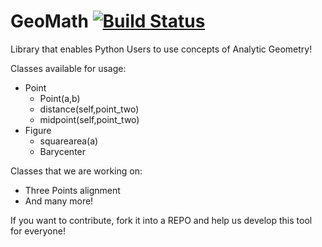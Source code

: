 # GeoMath [![Build Status](https://travis-ci.org/vmesel/GeoMath.svg?branch=master)](https://travis-ci.org/vmesel/GeoMath)

Library that enables Python Users to use concepts of Analytic Geometry!

Classes available for usage:

  * Point
    * Point(a,b)
    * distance(self,point_two)
    * midpoint(self,point_two)
  * Figure
    * squarearea(a)
    * Barycenter


Classes that we are working on:
 - Three Points alignment
 - And many more!

If you want to contribute, fork it into a REPO and help us develop this tool for everyone!
